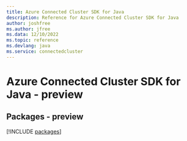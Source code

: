 ```yaml
---
title: Azure Connected Cluster SDK for Java
description: Reference for Azure Connected Cluster SDK for Java
author: joshfree
ms.author: jfree
ms.data: 12/10/2022
ms.topic: reference
ms.devlang: java
ms.service: connectedcluster
---
```

# Azure Connected Cluster SDK for Java - preview
## Packages - preview
[!INCLUDE [packages](connected-cluster-index.md)]